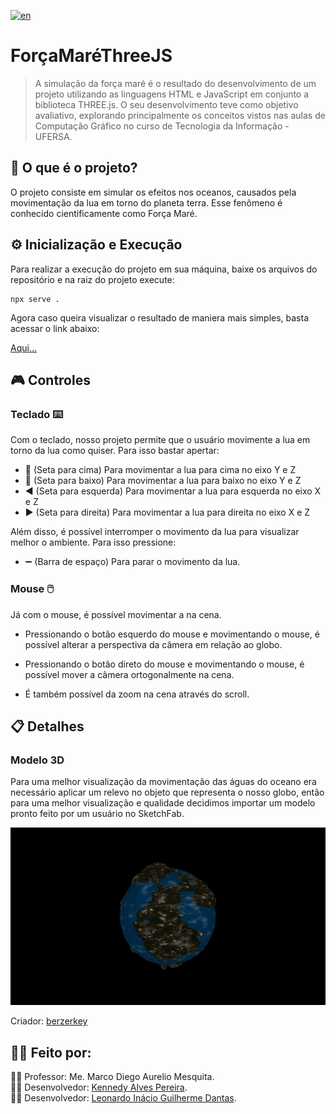 [![en](https://img.shields.io/badge/lang-en-red.svg)](https://github.com/LeonardoIGD/TidalForceThreeJS/blob/main/README.md)

# ForçaMaréThreeJS

> A simulação da força maré é o resultado do desenvolvimento de um projeto utilizando as linguagens HTML e JavaScript em conjunto a biblioteca THREE.js. O seu desenvolvimento teve como objetivo avaliativo, explorando principalmente os conceitos vistos nas aulas de Computação Gráfico no curso de Tecnologia da Informação - UFERSA.

## :scroll: O que é o projeto?

O projeto consiste em simular os efeitos nos oceanos, causados pela movimentação da lua em torno do planeta terra. Esse fenômeno é conhecido cientificamente como Força Maré.

## :gear: Inicialização e Execução

Para realizar a execução do projeto em sua máquina, baixe os arquivos do repositório e na raiz do projeto execute:

```
npx serve .
```

Agora caso queira visualizar o resultado de maniera mais simples, basta acessar o link abaixo:

[Aqui...](https://leonardoigd.github.io/TidalForceThreeJS/src/)

## :video_game: Controles

### Teclado :keyboard:

Com o teclado, nosso projeto permite que o usuário movimente a lua em torno da lua como quiser. Para isso bastar apertar: ⁣

- :arrow_up_small: (Seta para cima) Para movimentar a lua para cima no eixo Y e Z
- :arrow_down_small: (Seta para baixo) Para movimentar a lua para baixo no eixo Y e Z
- :arrow_backward: (Seta para esquerda) Para movimentar a lua para esquerda no eixo X e Z
- :arrow_forward: (Seta para direita) Para movimentar a lua para direita no eixo X e Z

Além disso, é possível interromper o movimento da lua para visualizar melhor o ambiente. Para isso pressione:

- :heavy_minus_sign: (Barra de espaço) Para parar o movimento da lua.

### Mouse :computer_mouse:

Já com o mouse, é possível movimentar a na cena.

- Pressionando o botão esquerdo do mouse e movimentando o mouse, é possível alterar a perspectiva da câmera em relação ao globo.

- Pressionando o botão direto do mouse e movimentando o mouse, é possível mover a câmera ortogonalmente na cena.

- É também possível da zoom na cena através do scroll.

## :clipboard: Detalhes

### Modelo 3D

Para uma melhor visualização da movimentação das águas do oceano era necessário aplicar um relevo no objeto que representa o nosso globo, então para uma melhor visualização e qualidade decidimos importar um modelo pronto feito por um usuário no SketchFab.

![Modelo3D](src/models/planet_material.gif)

Criador: [berzerkey](https://sketchfab.com/berzerkey)

## :bust_in_silhouette::bust_in_silhouette: Feito por:

:man_teacher: Professor: Me. Marco Diego Aurelio Mesquita. <br>
:man_student: Desenvolvedor: [Kennedy Alves Pereira](https://github.com/kennedyAlvess). <br>
:man_student: Desenvolvedor: [Leonardo Inácio Guilherme Dantas](https://github.com/LeonardoIGD). <br>
